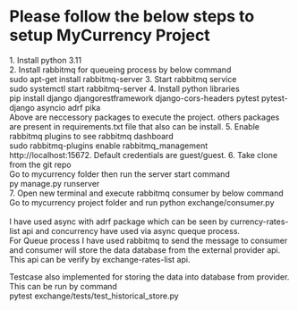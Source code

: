 <h1>Please follow the below steps to setup MyCurrency Project</h1>
1. Install python 3.11 <br/>
2. Install rabbitmq for queueing process by below command <br/>
sudo apt-get install rabbitmq-server
3. Start rabbitmq service <br/>
sudo systemctl start rabbitmq-server
4. Install python libraries <br/>
pip install django djangorestframework django-cors-headers pytest pytest-django asyncio adrf pika <br/>
Above are neccessory packages to execute the project. others packages are present in requirements.txt file that also can be install.
5. Enable rabbitmq plugins to see rabbitmq dashboard <br/>
sudo rabbitmq-plugins enable rabbitmq_management <br/>
http://localhost:15672. Default credentials are guest/guest.
6. Take clone from the git repo <br/>
Go to mycurrency folder then run the server start command <br/>
py manage.py runserver <br/>
7. Open new terminal and execute rabbitmq consumer by below command <br/>
Go to mycurrency project folder and run python exchange/consumer.py
<br/>
<br/>
I have used async with adrf package which can be seen by currency-rates-list api and concurrency have used via async queque process. 
<br/>
For Queue process I have used rabbitmq to send the message to consumer and consumer will store the data database from the external provider api. This api can be verify by exchange-rates-list api.
<br/>

Testcase also implemented for storing the data into database from provider. This can be run by command <br/>
pytest exchange/tests/test_historical_store.py
